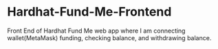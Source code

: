# Hardhat-Fund-Me-Frontend
Front End of Hardhat Fund Me web app where I am connecting wallet(MetaMask) funding, checking balance, and withdrawing balance.
